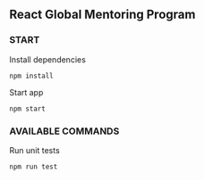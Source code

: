 ## React Global Mentoring Program

### START

Install dependencies
```
npm install
```

Start app
```
npm start
```

### AVAILABLE COMMANDS
Run unit tests
```
npm run test
```